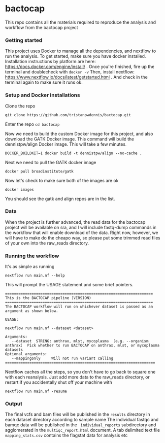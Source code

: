 # bactocap
This repo contains all the materials required to reproduce the analysis and workflow from the bactocap project

### Getting started

This project uses Docker to manage all the dependencies, and nextflow to run the analysis. To get started, make sure you have docker installed. Installation instructions by platform are here:
https://docs.docker.com/engine/install/ . Once you're finished, fire up the terminal and doublecheck with ```docker -v```
Then, install nextflow: https://www.nextflow.io/docs/latest/getstarted.html . And check in the terminal again to make sure it runs ok.

### Setup and Docker installations

Clone the repo
```
git clone https://github.com/tristanpwdennis/bactocap.git
```
Enter the repo
```cd bactocap```

Now we need to build the custom Docker image for this project, and also download the GATK Docker image.
This command will build the dennistpw/align Docker image. This will take a few minutes.
```
DOCKER_BUILDKIT=1 docker build -t dennistpw/align --no-cache . 
```
Next we need to pull the GATK docker image
```
docker pull broadinstitute/gatk
```
Now let's check to make sure both of the images are ok
```
docker images
```
You should see the gatk and align repos are in the list.

### Data
When the project is further advanced, the read data for the bactocap project will be available on sra, and I will include fastq-dump commands in the workflow that will enable download of the data. Right now, however, we will have to make do the cheapo way, so please put some trimmed read files of your own into the raw_reads directory.

### Running the workflow
It's as simple as running 
```
nextflow run main.nf --help
```
This will prompt the USAGE statement and some brief pointers.
```
===================================================================
This is the BACTOCAP pipeline (VERSION)                        
===================================================================
The BACTOCAP workflow will run on whichever dataset is passed as an argument as shown below. 

USAGE: 

nextflow run main.nf --dataset <dataset>

Arguments:
   --dataset  STRING: anthrax, mlst, mycoplasma  (e.g. --organism anthrax)  Pick whether to run BACTOCAP on anthrax, mlst, or mycoplasma datasets
Optional arguments:
   --mappingonly     Will not run variant calling
====================================================================
```
Nextflow caches all the steps, so you don't have to go back to square one with each reanalysis. Just add more data to the raw_reads directory, or restart if you accidentally shut off your machine with
```
nextflow run main.nf -resume
```
### Output

The final vcfs and bam files will be published in the ```results``` directory in each dataset directory according to sample name
The individual fastqc and bamqc data will be published in the ``` individual_reports``` subdirectory and agglomerated in the ```multiqc_report.html``` document.
A tab delimited text file ```mapping_stats.csv``` contains the flagstat data for analysis etc







